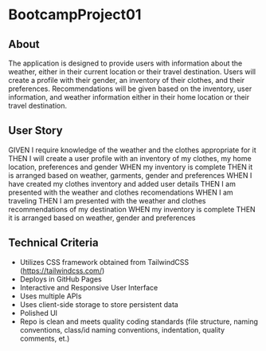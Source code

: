 # BootcampProject01

## About

The application is designed to provide users with information about the weather, either in their current location or their travel destination.
Users will create a profile with their gender, an inventory of their clothes, and their preferences.
Recommendations will be given based on the inventory, user information, and weather information either in their home location or their travel destination.

## User Story

GIVEN I require knowledge of the weather and the clothes appropriate for it
THEN I will create a user profile with an inventory of my clothes, my home location, preferences and gender
WHEN my inventory is complete
THEN it is arranged based on weather, garments, gender and preferences
WHEN I have created my clothes inventory and added user details
THEN I am presented with the weather and clothes recomendations
WHEN I am traveling
THEN I am presented with the weather and clothes recommendations of my destination
WHEN my inventory is complete
THEN it is arranged based on weather, gender and preferences

## Technical Criteria

- Utilizes CSS framework obtained from TailwindCSS (https://tailwindcss.com/)
- Deploys in GitHub Pages
- Interactive and Responsive User Interface
- Uses multiple APIs
- Uses client-side storage to store persistent data
- Polished UI
- Repo is clean and meets quality coding standards (file structure, naming conventions, class/id naming conventions, indentation, quality comments, et.)
